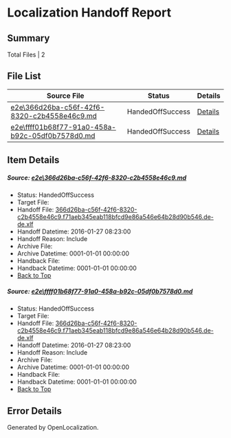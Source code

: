 # <a name='report-top'></a> Localization Handoff Report

## Summary
 Total Files | 2

## File List
 Source File | Status | Details 
 ----------- | ------ | ------- 
 [e2e\366d26ba-c56f-42f6-8320-c2b4558e46c9.md](https://github.com/OpenLocalizationTest/oltest/blob/c0784e9490e0140efd69af21fc2ff436f8381743/e2e/366d26ba-c56f-42f6-8320-c2b4558e46c9.md) | HandedOffSuccess | [Details](#2a1a81301bdf7bed2742f3c494e8f9ae2d157b731)
 [e2e\ffff01b68f77-91a0-458a-b92c-05df0b7578d0.md](https://github.com/OpenLocalizationTest/oltest/blob/c0784e9490e0140efd69af21fc2ff436f8381743/e2e/ffff01b68f77-91a0-458a-b92c-05df0b7578d0.md) | HandedOffSuccess | [Details](#2a1a81301bdf7bed2742f3c494e8f9ae2d157b732)

## Item Details
##### <a name='2a1a81301bdf7bed2742f3c494e8f9ae2d157b731'></a> Source: [e2e\366d26ba-c56f-42f6-8320-c2b4558e46c9.md](https://github.com/OpenLocalizationTest/oltest/blob/c0784e9490e0140efd69af21fc2ff436f8381743/e2e/366d26ba-c56f-42f6-8320-c2b4558e46c9.md)
* Status: HandedOffSuccess
* Target File: 
* Handoff File: [366d26ba-c56f-42f6-8320-c2b4558e46c9.f71aeb345eab118bfcd9e86a546e64b28d90b546.de-de.xlf](https://github.com/OpenLocalizationTestOrg/olhandoff/blob/87eb1dc0de55e496b7df4f256c896c08c942b4d2/ol-handoff/OpenLocalizationTestOrg/oltest.de-de/tianzh/366d26ba-c56f-42f6-8320-c2b4558e46c9.f71aeb345eab118bfcd9e86a546e64b28d90b546.de-de.xlf)
* Handoff Datetime: 2016-01-27 08:23:00
* Handoff Reason: Include
* Archive File: 
* Archive Datetime: 0001-01-01 00:00:00
* Handback File: 
* Handback Datetime: 0001-01-01 00:00:00
* [Back to Top](#report-top)

##### <a name='2a1a81301bdf7bed2742f3c494e8f9ae2d157b732'></a> Source: [e2e\ffff01b68f77-91a0-458a-b92c-05df0b7578d0.md](https://github.com/OpenLocalizationTest/oltest/blob/c0784e9490e0140efd69af21fc2ff436f8381743/e2e/ffff01b68f77-91a0-458a-b92c-05df0b7578d0.md)
* Status: HandedOffSuccess
* Target File: 
* Handoff File: [366d26ba-c56f-42f6-8320-c2b4558e46c9.f71aeb345eab118bfcd9e86a546e64b28d90b546.de-de.xlf](https://github.com/OpenLocalizationTestOrg/olhandoff/blob/87eb1dc0de55e496b7df4f256c896c08c942b4d2/ol-handoff/OpenLocalizationTestOrg/oltest.de-de/tianzh/366d26ba-c56f-42f6-8320-c2b4558e46c9.f71aeb345eab118bfcd9e86a546e64b28d90b546.de-de.xlf)
* Handoff Datetime: 2016-01-27 08:23:00
* Handoff Reason: Include
* Archive File: 
* Archive Datetime: 0001-01-01 00:00:00
* Handback File: 
* Handback Datetime: 0001-01-01 00:00:00
* [Back to Top](#report-top)


## Error Details

Generated by OpenLocalization.
